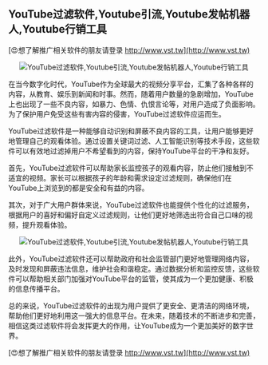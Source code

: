 ## **YouTube过滤软件,Youtube引流,Youtube发帖机器人,Youtube行销工具**

[😍想了解推广相关软件的朋友请登录 http://www.vst.tw](http://www.vst.tw)

 <center><img src="https://vst.tw/MP4/tuiguang/png/5.png" alt="YouTube过滤软件,Youtube引流,Youtube发帖机器人,Youtube行销工具"></center>

在当今数字化时代，YouTube作为全球最大的视频分享平台，汇集了各种各样的内容，从教育、娱乐到新闻和时事。然而，随着用户数量的急剧增加，YouTube上也出现了一些不良内容，如暴力、色情、仇恨言论等，对用户造成了负面影响。为了保护用户免受这些有害内容的侵害，YouTube过滤软件应运而生。

YouTube过滤软件是一种能够自动识别和屏蔽不良内容的工具，让用户能够更好地管理自己的观看体验。通过设置关键词过滤、人工智能识别等技术手段，这些软件可以有效地过滤掉用户不希望看到的内容，保持YouTube平台的干净和友好。

首先，YouTube过滤软件可以帮助家长监控孩子的观看内容，防止他们接触到不适宜的视频。家长可以根据孩子的年龄和需求设定过滤规则，确保他们在YouTube上浏览到的都是安全和有益的内容。

其次，对于广大用户群体来说，YouTube过滤软件也能提供个性化的过滤服务，根据用户的喜好和偏好自定义过滤规则，让他们更好地筛选出符合自己口味的视频，提升观看体验。

 <center><img src="https://vst.tw/MP4/tuiguang/png/2.png" alt="YouTube过滤软件,Youtube引流,Youtube发帖机器人,Youtube行销工具"></center>

此外，YouTube过滤软件还可以帮助政府和社会监管部门更好地管理网络内容，及时发现和屏蔽违法信息，维护社会和谐稳定。通过数据分析和监控反馈，这些软件可以帮助相关部门加强对YouTube平台的监管，使其成为一个更加健康、积极的信息传播平台。

总的来说，YouTube过滤软件的出现为用户提供了更安全、更清洁的网络环境，帮助他们更好地利用这一强大的信息平台。在未来，随着技术的不断进步和完善，相信这类过滤软件将会发挥更大的作用，让YouTube成为一个更加美好的数字世界。

[😍想了解推广相关软件的朋友请登录 http://www.vst.tw](http://www.vst.tw)



